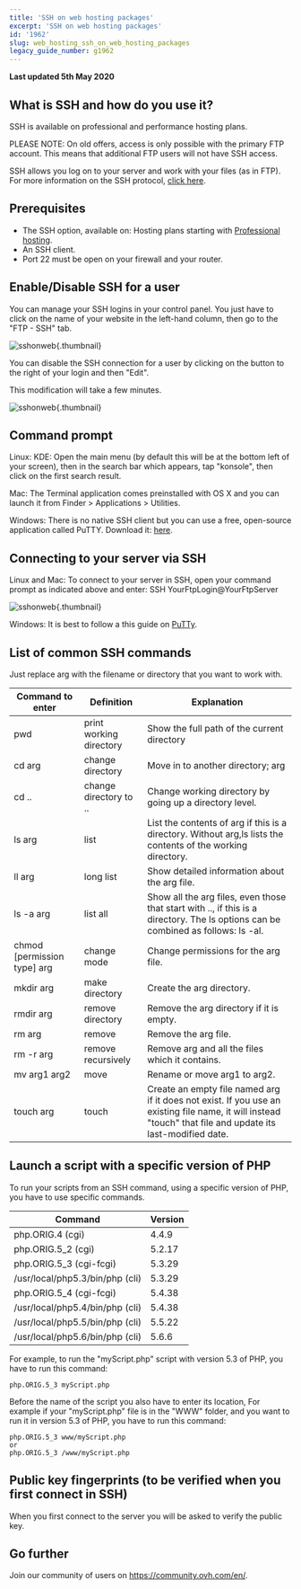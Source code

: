 ```yaml
---
title: 'SSH on web hosting packages'
excerpt: 'SSH on web hosting packages'
id: '1962'
slug: web_hosting_ssh_on_web_hosting_packages
legacy_guide_number: g1962
---
```


**Last updated 5th May 2020**

## What is SSH and how do you use it?
SSH is available on professional and performance hosting plans.

PLEASE NOTE: On old offers, access is only possible with the primary FTP account. This means that additional FTP users will not have SSH access. 

SSH allows you log on to your server and work with your files (as in FTP).
For more information on the SSH protocol, [click here](https://en.wikipedia.org/wiki/Secure_Shell).

## Prerequisites

- The SSH option, available on: Hosting plans starting with [Professional hosting](https://www.ovh.com/ca/en/web-hosting/).
- An SSH client.
- Port 22 must be open on your firewall and your router.

## Enable/Disable SSH for a user
You can manage your SSH logins in your control panel. You just have to click on the name of your website in the left-hand column, then go to the "FTP - SSH" tab.

![sshonweb](images/sshguide_screen1.png){.thumbnail}

You can disable the SSH connection for a user by clicking on the button to the right of your login and then "Edit".

This modification will take a few minutes.

![sshonweb](images/sshguide_screen2.png){.thumbnail}

## Command prompt
Linux: KDE: Open the main menu (by default this will be at the bottom left of your screen), then in the search bar which appears, tap "konsole", then click on the first search result.

Mac: The Terminal application comes preinstalled with OS X and you can launch it from Finder > Applications > Utilities.

Windows: There is no native SSH client but you can use a free, open-source application called PuTTY. Download it: [here](http://www.putty.org/).

## Connecting to your server via SSH
Linux and Mac: To connect to your server in SSH, open your command prompt as indicated above and enter:
SSH YourFtpLogin@YourFtpServer

![sshonweb](images/img_3093.jpg){.thumbnail}

Windows: It is best to follow a this guide on
[PuTTy](../web_hosting_using_putty_on_windows/).

## List of common SSH commands
Just replace arg with the filename or directory that you want to work with. 

|Command to enter|Definition|Explanation|
|---|---|---|
|pwd|print working directory|Show the full path of the current directory|
|cd arg| change directory | Move in to another directory; arg |refers to this new directory. The cd command without adding arg goes to the home directory. | 
|cd ..|change directory to ..|Change working directory by going up a directory level.|
|ls arg|list|List the contents of arg if this is a directory. Without arg,ls lists the contents of the working directory.|
|ll arg|long list|Show detailed information about the arg file.|
|ls -a arg|list all|Show all the arg files, even those that start with .., if this is a directory. The ls options can be combined as follows: ls -al.|
|chmod [permission type]  arg|change  mode|Change permissions for the arg file.|
|mkdir arg|make directory|Create the arg directory.|
|rmdir arg|remove directory|Remove the arg directory if it is empty.|
|rm arg|remove|Remove the arg file.|
|rm -r arg|remove recursively|Remove arg and all the files which it contains.|
|mv arg1 arg2|move|Rename or move arg1 to arg2.|
|touch arg|touch|Create an empty file named arg if it does not exist. If you use an existing file name, it will instead "touch" that file and update its last-modified date.|

## Launch a script with a specific version of PHP
To run your scripts from an SSH command, using a specific version of PHP, you have to use specific commands.

|Command|Version|
|---|---|
|php.ORIG.4 (cgi)|4.4.9|
|php.ORIG.5_2 (cgi)|5.2.17|
|php.ORIG.5_3 (cgi-fcgi)|5.3.29|
|/usr/local/php5.3/bin/php (cli)|5.3.29|
|php.ORIG.5_4 (cgi-fcgi)|5.4.38|
|/usr/local/php5.4/bin/php (cli)|5.4.38|
|/usr/local/php5.5/bin/php (cli)|5.5.22|
|/usr/local/php5.6/bin/php (cli)|5.6.6|

For example, to run the "myScript.php" script with version 5.3 of PHP, you have to run this command:

```
php.ORIG.5_3 myScript.php
```

Before the name of the script you also have to enter its location, 
For example if your "myScript.php" file is in the "WWW" folder, and you want to run it in version 5.3 of PHP, you have to run this command:

```
php.ORIG.5_3 www/myScript.php
or
php.ORIG.5_3 /www/myScript.php
```

## Public key fingerprints (to be verified when you first connect in SSH)
When you first connect to the server you will be asked to verify the public key.

## Go further

Join our community of users on <https://community.ovh.com/en/>.
